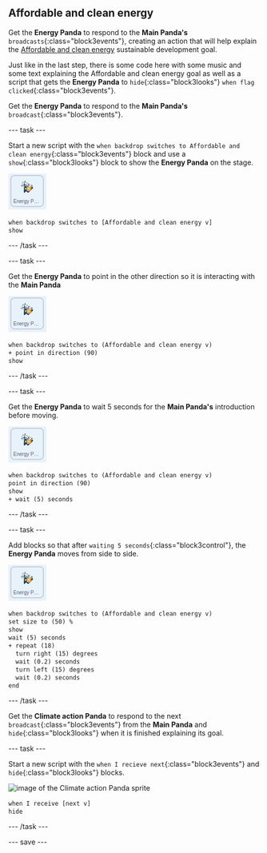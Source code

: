 ## Affordable and clean energy

Get the **Energy Panda** to respond to the **Main Panda's** `broadcasts`{:class="block3events"}, creating an action that will help explain the [Affordable and clean energy](https://www.undp.org/content/undp/en/home/sustainable-development-goals/goal-7-affordable-and-clean-energy.html) sustainable development goal.

Just like in the last step, there is some code here with some music and some text explaining the Affordable and clean energy goal as well as a script that gets the **Energy Panda** to `hide`{:class="block3looks"} `when flag clicked`{:class="block3events"}.

Get the **Energy Panda** to respond to the **Main Panda's** `broadcast`{:class="block3events"}.

--- task ---

Start a new script with the `when backdrop switches to Affordable and clean energy`{:class="block3events"} block and use a `show`{:class="block3looks"} block to show the **Energy Panda** on the stage.

![image of the Energy Panda sprite](images/energypanda-sprite.png)

```blocks3
when backdrop switches to [Affordable and clean energy v]
show
```

--- /task ---

--- task ---

Get the **Energy Panda** to point in the other direction so it is interacting with the **Main Panda**

![image of the Energy Panda sprite](images/energypanda-sprite.png)

```blocks3
when backdrop switches to (Affordable and clean energy v)
+ point in direction (90)
show
```

--- /task ---

--- task ---

Get the **Energy Panda** to wait 5 seconds for the **Main Panda's** introduction before moving.

![image of the Energy Panda sprite](images/energypanda-sprite.png)

```blocks3
when backdrop switches to (Affordable and clean energy v)
point in direction (90)
show
+ wait (5) seconds
```
--- /task ---

--- task ---

Add blocks so that after `waiting 5 seconds`{:class="block3control"}, the **Energy Panda** moves from side to side.

![image of the Energy Panda sprite](images/energypanda-sprite.png)

```blocks3
when backdrop switches to (Affordable and clean energy v)
set size to (50) %
show
wait (5) seconds
+ repeat (18)
  turn right (15) degrees
  wait (0.2) seconds
  turn left (15) degrees
  wait (0.2) seconds
end
```

--- /task ---

Get the **Climate action Panda** to respond to the next `broadcast`{:class="block3events"} from the **Main Panda** and `hide`{:class="block3looks"} when it is finished explaining its goal.

--- task ---

Start a new script with the `when I recieve next`{:class="block3events"} and `hide`{:class="block3looks"} blocks.

![image of the Climate action Panda sprite](images/climateactionpanda-sprite.png)

```blocks3
when I receive [next v]
hide
```

--- /task ---

--- save ---
